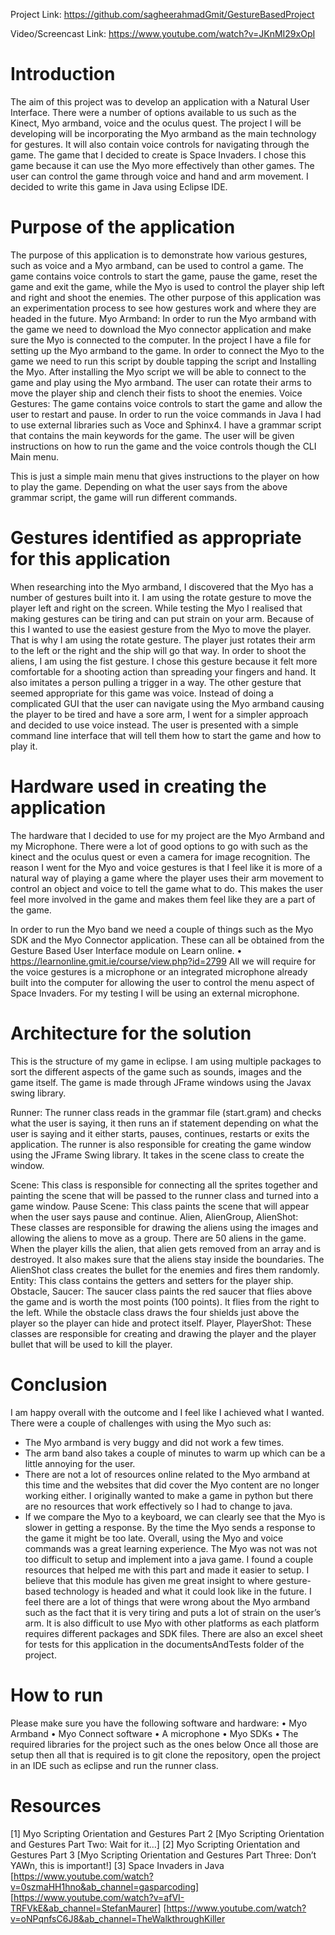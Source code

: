 Project Link:
https://github.com/sagheerahmadGmit/GestureBasedProject

Video/Screencast Link:
https://www.youtube.com/watch?v=JKnMI29xOpI

# Introduction

The aim of this project was to develop an application with a Natural User Interface. There were a number of options available to us such as the Kinect, Myo armband, voice and the oculus quest. The project I will be developing will be incorporating the Myo armband as the main technology for gestures. It will also contain voice controls for navigating through the game. The game that I decided to create is Space Invaders. I chose this game because it can use the Myo more effectively than other games. The user can control the game through voice and hand and arm movement. I decided to write this game in Java using Eclipse IDE.

# Purpose of the application

The purpose of this application is to demonstrate how various gestures, such as voice and a Myo armband, can be used to control a game. The game contains voice controls to start the game, pause the game, reset the game and exit the game, while the Myo is used to control the player ship left and right and shoot the enemies. The other purpose of this application was an experimentation process to see how gestures work and where they are headed in the future.
Myo Armband:
In order to run the Myo armband with the game we need to download the Myo connector application and make sure the Myo is connected to the computer. In the project I have a file for setting up the Myo armband to the game. In order to connect the Myo to the game we need to run this script by double tapping the script and Installing the Myo. After installing the Myo script we will be able to connect to the game and play using the Myo armband. The user can rotate their arms to move the player ship and clench their fists to shoot the enemies. 
Voice Gestures:
The game contains voice controls to start the game and allow the user to restart and pause. In order to run the voice commands in Java I had to use external libraries such as Voce and Sphinx4. I have a grammar script that contains the main keywords for the game. The user will be given instructions on how to run the game and the voice controls though the CLI Main menu.
 
This is just a simple main menu that gives instructions to the player on how to play the game. Depending on what the user says from the above grammar script, the game will run different commands.

# Gestures identified as appropriate for this application

When researching into the Myo armband, I discovered that the Myo has a number of gestures built into it. I am using the rotate gesture to move the player left and right on the screen. While testing the Myo I realised that making gestures can be tiring and can put strain on your arm. Because of this I wanted to use the easiest gesture from the Myo to move the player. That is why I am using the rotate gesture. The player just rotates their arm to the left or the right and the ship will go that way. In order to shoot the aliens, I am using the fist gesture. I chose this gesture because it felt more comfortable for a shooting action than spreading your fingers and hand. It also imitates a person pulling a trigger in a way.
The other gesture that seemed appropriate for this game was voice. Instead of doing a complicated GUI that the user can navigate using the Myo armband causing the player to be tired and have a sore arm, I went for a simpler approach and decided to use voice instead. The user is presented with a simple command line interface that will tell them how to start the game and how to play it. 

# Hardware used in creating the application

The hardware that I decided to use for my project are the Myo Armband and my Microphone. There were a lot of good options to go with such as the kinect and the oculus quest or even a camera for image recognition. The reason I went for the Myo and voice gestures is that I feel like it is more of a natural way of playing a game where the player uses their arm movement to control an object and voice to tell the game what to do. This makes the user feel more involved in the game and makes them feel like they are a part of the game.

In order to run the Myo band we need a couple of things such as the Myo SDK and the Myo Connector application. These can all be obtained from the Gesture Based User Interface module on Learn online. 
•	https://learnonline.gmit.ie/course/view.php?id=2799
All we will require for the voice gestures is a microphone or an integrated microphone already built into the computer for allowing the user to control the menu aspect of Space Invaders. For my testing I will be using an external microphone.

# Architecture for the solution
This is the structure of my game in eclipse. I am using multiple packages to sort the different aspects of the game such as sounds, images and the game itself. The game is made through JFrame windows using the Javax swing library.

Runner: The runner class reads in the grammar file (start.gram) and checks what the user is saying, it then runs an if statement depending on what the user is saying and it either starts, pauses, continues, restarts or exits the application. The runner is also responsible for creating the game window using the JFrame Swing library. It takes in the scene class to create the window.
 

Scene: This class is responsible for connecting all the sprites together and painting the scene that will be passed to the runner class and turned into a game window.
Pause Scene: This class paints the scene that will appear when the user says pause and continue.
Alien, AlienGroup, AlienShot: These classes are responsible for drawing the aliens using the images and allowing the aliens to move as a group. There are 50 aliens in the game. When the player kills the alien, that alien gets removed from an array and is destroyed. It also makes sure that the aliens stay inside the boundaries. The AlienShot class creates the bullet for the enemies and fires them randomly.
Entity: This class contains the getters and setters for the player ship.
Obstacle, Saucer: The saucer class paints the red saucer that flies above the game and is worth the most points (100 points). It flies from the right to the left. While the obstacle class draws the four shields just above the player so the player can hide and protect itself. 
Player, PlayerShot: These classes are responsible for creating and drawing the player and the player bullet that will be used to kill the player.

# Conclusion

I am happy overall with the outcome and I feel like I achieved what I wanted. There were a couple of challenges with using the Myo such as:
-	The Myo armband is very buggy and did not work a few times.
-	The arm band also takes a couple of minutes to warm up which can be a little annoying for the user.
-	There are not a lot of resources online related to the Myo armband at this time and the websites that did cover the Myo content are no longer working either. I originally wanted to make a game in python but there are no resources that work effectively so I had to change to java.
-	If we compare the Myo to a keyboard, we can clearly see that the Myo is slower in getting a response. By the time the Myo sends a response to the game it might be too late. 
Overall, using the Myo and voice commands was a great learning experience. The Myo was not was not too difficult to setup and implement into a java game. I found a couple resources that helped me with this part and made it easier to setup. I believe that this module has given me great insight to where gesture-based technology is headed and what it could look like in the future. I feel there are a lot of things that were wrong about the Myo armband such as the fact that it is very tiring and puts a lot of strain on the user’s arm. It is also difficult to use Myo with other platforms as each platform requires different packages and SDK files.
There are also an excel sheet for tests for this application in the documentsAndTests folder of the project.

# How to run
Please make sure you have the following software and hardware:
•	Myo Armband
•	Myo Connect software 
•	A microphone
•	Myo SDKs
•	The required libraries for the project such as the ones below
Once all those are setup then all that is required is to git clone the repository, open the project in an IDE such as eclipse and run the runner class.

# Resources
[1] Myo Scripting Orientation and Gestures Part 2
[Myo Scripting Orientation and Gestures Part Two: Wait for it…]
[2] Myo Scripting Orientation and Gestures Part 3
[Myo Scripting Orientation and Gestures Part Three: Don’t YAWn, this is important!]
[3] Space Invaders in Java
[https://www.youtube.com/watch?v=0szmaHH1hno&ab_channel=gasparcoding]
[https://www.youtube.com/watch?v=afVI-TRFVkE&ab_channel=StefanMaurer]
[https://www.youtube.com/watch?v=oNPqnfsC6J8&ab_channel=TheWalkthroughKiller
